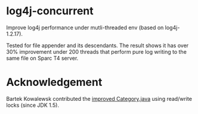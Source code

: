 log4j-concurrent
================

Improve log4j performance under mutli-threaded env (based on log4j-1.2.17).

Tested for file appender and its descendants. The result shows it has over 30% improvement under 200 threads that perform pure log writing to the same file on Sparc T4 server.

Acknowledgement
===============

Bartek Kowalewsk contributed the [improved Category.java](https://issues.apache.org/bugzilla/show_bug.cgi?id=51047&action=View) using read/write locks (since JDK 1.5).
